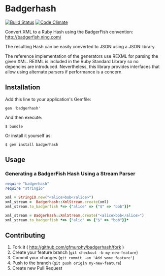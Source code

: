 # Badgerhash
[![Build Status](https://travis-ci.org/gfmurphy/badgerhash.svg?branch=master)](https://travis-ci.org/gfmurphy/badgerhash)
[![Code Climate](https://codeclimate.com/github/gfmurphy/badgerhash.png)](https://codeclimate.com/github/gfmurphy/badgerhash)

Convert XML to a Ruby Hash using the BadgerFish convention: http://badgerfish.ning.com/

The resulting Hash can be easily converted to JSON using a JSON library.

The reference implementation of the generators use REXML for parsing the given
XML. REXML is included in the Ruby Standard Library so no depencies are
introduced. Nevertheless, this library provides interfaces that allow using
alternate parsers if performance is a concern.

## Installation

Add this line to your application's Gemfile:

    gem 'badgerhash'

And then execute:

    $ bundle

Or install it yourself as:

    $ gem install badgerhash

## Usage

### Generating a BadgerFish Hash Using a Stream Parser

```ruby
require "badgerhash"
require "stringio"

xml = StringIO.new("<alice>bob</alice>")
xml_stream =  Badgerhash::XmlStream.create(xml)
xml_stream.to_badgerfish *=> {"alice" => {"$" => "bob"}}*

xml_stream = Badgerhash::XmlStream.create("<alice>bob</alice>")
xml_stream.to_badgerfish *=> {"alic" => {"$" => "bob"}}*
```

## Contributing

1. Fork it ( http://github.com/gfmurphy/badgerhash/fork )
2. Create your feature branch (`git checkout -b my-new-feature`)
3. Commit your changes (`git commit -am 'Add some feature'`)
4. Push to the branch (`git push origin my-new-feature`)
5. Create new Pull Request
